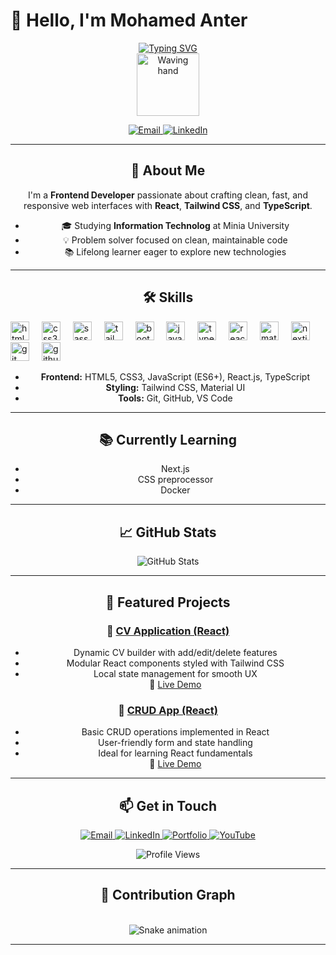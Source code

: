   # 👋 Hello, I'm Mohamed Anter

<div align="center">
  <a href="https://git.io/typing-svg"><img src="https://readme-typing-svg.herokuapp.com?font=Fira+Code&pause=1000&center=true&width=435&lines=Front-end+Web+Developer;React+js+%7C+Tailwind+CSS+%7C+TypeScript;Passionate+about+clean+%26+responsive+UI" alt="Typing SVG" /></a>

<div align="center" id="header">
  <img src="https://media.giphy.com/media/M9gbBd9nbDrOTu1Mqx/giphy.gif" width="100" alt="Waving hand" />
</div>

<p align="center">
  <a href="mailto:mohamedanter192004@gmail.com" target="_blank" rel="noopener noreferrer">
    <img src="https://img.shields.io/badge/Email-D14836?style=for-the-badge&logo=gmail&logoColor=white" alt="Email" />
  </a>
  <a href="https://www.linkedin.com/in/mohamed-amin-503b24356" target="_blank" rel="noopener noreferrer">
    <img src="https://img.shields.io/badge/LinkedIn-0077B5?style=for-the-badge&logo=linkedin&logoColor=white" alt="LinkedIn" />
  </a>
<!--   <a href="https://my-portfolio-opal-eta-57.vercel.app/" target="_blank" rel="noopener noreferrer">
    <img src="https://img.shields.io/badge/Portfolio-FF5722?style=for-the-badge&logo=webflow&logoColor=white" alt="Portfolio" />
  </a> -->
</p>

---

## 🚀 About Me

I'm a **Frontend Developer** passionate about crafting clean, fast, and responsive web interfaces with **React**, **Tailwind CSS**, and **TypeScript**.

- 🎓 Studying **Information Technolog** at Minia University  
- 💡 Problem solver focused on clean, maintainable code  
- 📚 Lifelong learner eager to explore new technologies  

---

## 🛠 Skills

<div align="left">
  <img src="https://cdn.jsdelivr.net/gh/devicons/devicon/icons/html5/html5-original.svg" height="30" alt="html5 logo"  />
  <img width="12" />
  <img src="https://cdn.jsdelivr.net/gh/devicons/devicon/icons/css3/css3-original.svg" height="30" alt="css3 logo"  />
  <img width="12" />
  <img src="https://cdn.jsdelivr.net/gh/devicons/devicon/icons/sass/sass-original.svg" height="30" alt="sass logo"  />
  <img width="12" />
  <img src="https://cdn.jsdelivr.net/gh/devicons/devicon/icons/tailwindcss/tailwindcss-original-wordmark.svg" height="30" alt="tailwindcss logo"  />
  <img width="12" />
  <img src="https://cdn.jsdelivr.net/gh/devicons/devicon/icons/bootstrap/bootstrap-original.svg" height="30" alt="bootstrap logo"  />
  <img width="12" />
  <img src="https://cdn.jsdelivr.net/gh/devicons/devicon/icons/javascript/javascript-original.svg" height="30" alt="javascript logo"  />
  <img width="12" />
  <img src="https://cdn.jsdelivr.net/gh/devicons/devicon/icons/typescript/typescript-original.svg" height="30" alt="typescript logo"  />
  <img width="12" />
  <img src="https://cdn.jsdelivr.net/gh/devicons/devicon/icons/react/react-original.svg" height="30" alt="react logo"  />
  <img width="12" />
  <img src="https://cdn.jsdelivr.net/gh/devicons/devicon/icons/materialui/materialui-original.svg" height="30" alt="materialui logo"  />
  <img width="12" />
  <img src="https://cdn.jsdelivr.net/gh/devicons/devicon/icons/nextjs/nextjs-original.svg" height="30" alt="nextjs logo"  />
  <img width="12" />
  <img src="https://cdn.jsdelivr.net/gh/devicons/devicon/icons/git/git-original.svg" height="30" alt="git logo"  />
  <img width="12" />
  <img src="https://cdn.jsdelivr.net/gh/devicons/devicon/icons/github/github-original.svg" height="30" alt="github logo"  />
</div>

- **Frontend:** HTML5, CSS3, JavaScript (ES6+), React.js, TypeScript  
- **Styling:** Tailwind CSS, Material UI  
- **Tools:** Git, GitHub, VS Code  

---

## 📚 Currently Learning
 
- Next.js
- CSS preprocessor
- Docker

---

## 📈 GitHub Stats

<p align="center">
  <img src="https://github-readme-stats.vercel.app/api?username=mohamed-anter19200&show_icons=true&theme=tokyonight" alt="GitHub Stats" />
</p>

---

## 📌 Featured Projects

### 📄 [CV Application (React)](https://github.com/Ibrahim-Ashraf-Saber/Project-CVApplication)  
- Dynamic CV builder with add/edit/delete features  
- Modular React components styled with Tailwind CSS  
- Local state management for smooth UX  
🔗 [Live Demo](https://project-cv-application-beta.vercel.app/)

### 🔄 [CRUD App (React)](https://github.com/Ibrahim-Ashraf-Saber/CRUD)  
- Basic CRUD operations implemented in React  
- User-friendly form and state handling  
- Ideal for learning React fundamentals  
🔗 [Live Demo](https://ibrahim-ashraf-saber.github.io/CRUD/)

---

## 📫 Get in Touch

<p align="center">
  <a href="mailto:xxibrahimashrafxx@gmail.com" target="_blank" rel="noopener noreferrer">
    <img src="https://img.shields.io/badge/Email-D14836?style=for-the-badge&logo=gmail&logoColor=white" alt="Email" />
  </a>
  <a href="https://www.linkedin.com/in/ibrahim-ashraf-924520259/" target="_blank" rel="noopener noreferrer">
    <img src="https://img.shields.io/badge/LinkedIn-0077B5?style=for-the-badge&logo=linkedin&logoColor=white" alt="LinkedIn" />
  </a>
  <a href="https://my-portfolio-opal-eta-57.vercel.app/" target="_blank" rel="noopener noreferrer">
    <img src="https://img.shields.io/badge/Portfolio-FF5722?style=for-the-badge&logo=webflow&logoColor=white" alt="Portfolio" />
  </a>
  <a href="https://www.youtube.com/@the-cybermind" target="_blank" rel="noopener noreferrer">
    <img src="https://img.shields.io/badge/YouTube-FF0000?style=for-the-badge&logo=youtube&logoColor=white" alt="YouTube" />
  </a>
</p>

<p align="center">
  <img src="https://komarev.com/ghpvc/?username=Ibrahim-Ashraf-Saber&style=flat-square&color=blue" alt="Profile Views" />
</p>

---

## 🐍 Contribution Graph

<br clear="both">

<img src="https://github.com/mohamed-anter19200/mohamed-anter19200/raw/output/snake.svg" alt="Snake animation" />

---
